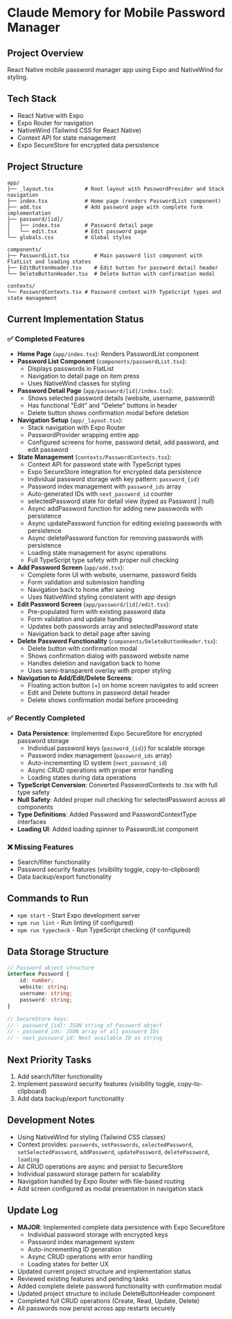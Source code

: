 # Claude Memory for Mobile Password Manager

## Project Overview
React Native mobile password manager app using Expo and NativeWind for styling.

## Tech Stack
- React Native with Expo
- Expo Router for navigation
- NativeWind (Tailwind CSS for React Native)
- Context API for state management
- Expo SecureStore for encrypted data persistence

## Project Structure
```
app/
├── _layout.tsx          # Root layout with PasswordProvider and Stack navigation
├── index.tsx            # Home page (renders PasswordList component)
├── add.tsx              # Add password page with complete form implementation
├── password/[id]/
│   ├── index.tsx        # Password detail page
│   └── edit.tsx         # Edit password page
└── globals.css          # Global styles

components/
├── PasswordList.tsx        # Main password list component with FlatList and loading states
├── EditButtonHeader.tsx    # Edit button for password detail header
└── DeleteButtonHeader.tsx  # Delete button with confirmation modal

contexts/
└── PasswordContexts.tsx # Password context with TypeScript types and state management
```

## Current Implementation Status

### ✅ Completed Features
- **Home Page** (`app/index.tsx`): Renders PasswordList component
- **Password List Component** (`components/passwordList.tsx`): 
  - Displays passwords in FlatList
  - Navigation to detail page on item press
  - Uses NativeWind classes for styling
- **Password Detail Page** (`app/password/[id]/index.tsx`):
  - Shows selected password details (website, username, password)
  - Has functional "Edit" and "Delete" buttons in header
  - Delete button shows confirmation modal before deletion
- **Navigation Setup** (`app/_layout.tsx`):
  - Stack navigation with Expo Router
  - PasswordProvider wrapping entire app
  - Configured screens for home, password detail, add password, and edit password
- **State Management** (`contexts/PasswordContexts.tsx`):
  - Context API for password state with TypeScript types
  - Expo SecureStore integration for encrypted data persistence
  - Individual password storage with key pattern: `password_{id}`
  - Password index management with `password_ids` array
  - Auto-generated IDs with `next_password_id` counter
  - selectedPassword state for detail view (typed as Password | null)
  - Async addPassword function for adding new passwords with persistence
  - Async updatePassword function for editing existing passwords with persistence
  - Async deletePassword function for removing passwords with persistence
  - Loading state management for async operations
  - Full TypeScript type safety with proper null checking
- **Add Password Screen** (`app/add.tsx`):
  - Complete form UI with website, username, password fields
  - Form validation and submission handling
  - Navigation back to home after saving
  - Uses NativeWind styling consistent with app design
- **Edit Password Screen** (`app/password/[id]/edit.tsx`):
  - Pre-populated form with existing password data
  - Form validation and update handling
  - Updates both passwords array and selectedPassword state
  - Navigation back to detail page after saving
- **Delete Password Functionality** (`components/DeleteButtonHeader.tsx`):
  - Delete button with confirmation modal
  - Shows confirmation dialog with password website name
  - Handles deletion and navigation back to home
  - Uses semi-transparent overlay with proper styling
- **Navigation to Add/Edit/Delete Screens**:
  - Floating action button (+) on home screen navigates to add screen
  - Edit and Delete buttons in password detail header
  - Delete shows confirmation modal before proceeding

### ✅ Recently Completed
- **Data Persistence**: Implemented Expo SecureStore for encrypted password storage
  - Individual password keys (`password_{id}`) for scalable storage
  - Password index management (`password_ids` array)
  - Auto-incrementing ID system (`next_password_id`)
  - Async CRUD operations with proper error handling
  - Loading states during data operations
- **TypeScript Conversion**: Converted PasswordContexts to .tsx with full type safety
- **Null Safety**: Added proper null checking for selectedPassword across all components
- **Type Definitions**: Added Password and PasswordContextType interfaces
- **Loading UI**: Added loading spinner to PasswordList component

### ❌ Missing Features
- Search/filter functionality
- Password security features (visibility toggle, copy-to-clipboard)
- Data backup/export functionality

## Commands to Run
- `npm start` - Start Expo development server
- `npm run lint` - Run linting (if configured)
- `npm run typecheck` - Run TypeScript checking (if configured)

## Data Storage Structure
```typescript
// Password object structure
interface Password {
    id: number;
    website: string;
    username: string;
    password: string;
}

// SecureStore keys:
// - password_{id}: JSON string of Password object
// - password_ids: JSON array of all password IDs
// - next_password_id: Next available ID as string
```

## Next Priority Tasks
1. Add search/filter functionality
2. Implement password security features (visibility toggle, copy-to-clipboard)
3. Add data backup/export functionality

## Development Notes
- Using NativeWind for styling (Tailwind CSS classes)
- Context provides: `passwords`, `setPasswords`, `selectedPassword`, `setSelectedPassword`, `addPassword`, `updatePassword`, `deletePassword`, `loading`
- All CRUD operations are async and persist to SecureStore
- Individual password storage pattern for scalability
- Navigation handled by Expo Router with file-based routing
- Add screen configured as modal presentation in navigation stack

## Update Log
- **MAJOR**: Implemented complete data persistence with Expo SecureStore
  - Individual password storage with encrypted keys
  - Password index management system
  - Auto-incrementing ID generation
  - Async CRUD operations with error handling
  - Loading states for better UX
- Updated current project structure and implementation status
- Reviewed existing features and pending tasks
- Added complete delete password functionality with confirmation modal
- Updated project structure to include DeleteButtonHeader component
- Completed full CRUD operations (Create, Read, Update, Delete)
- All passwords now persist across app restarts securely
